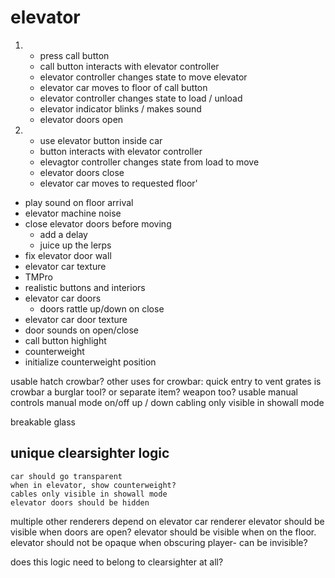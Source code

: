 # elevator

1. * press call button
    * call button interacts with elevator controller
    * elevator controller changes state to move elevator
    * elevator car moves to floor of call button
    * elevator controller changes state to load / unload
    * elevator indicator blinks / makes sound
    * elevator doors open

2. * use elevator button inside car
    * button interacts with elevator controller
    * elevagtor controller changes state from load to move
    * elevator doors close
    * elevator car moves to requested floor'
* play sound on floor arrival
* elevator machine noise
* close elevator doors before moving
    * add a delay
    * juice up the lerps
* fix elevator door wall
* elevator car texture
* TMPro
* realistic buttons and interiors
* elevator car doors
    * doors rattle up/down on close
* elevator car door texture
* door sounds on open/close
* call button highlight
* counterweight
* initialize counterweight position

usable hatch
    crowbar?
        other uses for crowbar:
            quick entry to vent grates
        is crowbar a burglar tool? or separate item?
        weapon too?
usable manual controls
    manual mode on/off
    up / down
cabling only visible in showall mode

breakable glass

## unique clearsighter logic
    car should go transparent
    when in elevator, show counterweight?
    cables only visible in showall mode
    elevator doors should be hidden

multiple other renderers depend on elevator car renderer
elevator should be visible when doors are open?
elevator should be visible when on the floor.
elevator should not be opaque when obscuring player- can be invisible?

does this logic need to belong to clearsighter at all?